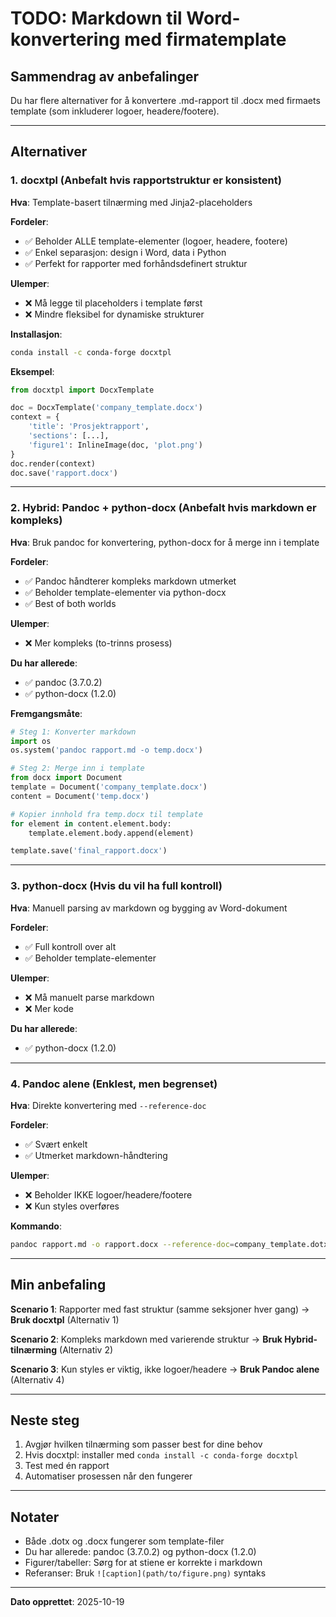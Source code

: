 # TODO: Markdown til Word-konvertering med firmatemplate

## Sammendrag av anbefalinger

Du har flere alternativer for å konvertere .md-rapport til .docx med firmaets template (som inkluderer logoer, headere/footere).

---

## Alternativer

### 1. **docxtpl** (Anbefalt hvis rapportstruktur er konsistent)

**Hva**: Template-basert tilnærming med Jinja2-placeholders

**Fordeler**:
- ✅ Beholder ALLE template-elementer (logoer, headere, footere)
- ✅ Enkel separasjon: design i Word, data i Python
- ✅ Perfekt for rapporter med forhåndsdefinert struktur

**Ulemper**:
- ❌ Må legge til placeholders i template først
- ❌ Mindre fleksibel for dynamiske strukturer

**Installasjon**:
```bash
conda install -c conda-forge docxtpl
```

**Eksempel**:
```python
from docxtpl import DocxTemplate

doc = DocxTemplate('company_template.docx')
context = {
    'title': 'Prosjektrapport',
    'sections': [...],
    'figure1': InlineImage(doc, 'plot.png')
}
doc.render(context)
doc.save('rapport.docx')
```

---

### 2. **Hybrid: Pandoc + python-docx** (Anbefalt hvis markdown er kompleks)

**Hva**: Bruk pandoc for konvertering, python-docx for å merge inn i template

**Fordeler**:
- ✅ Pandoc håndterer kompleks markdown utmerket
- ✅ Beholder template-elementer via python-docx
- ✅ Best of both worlds

**Ulemper**:
- ❌ Mer kompleks (to-trinns prosess)

**Du har allerede**:
- ✅ pandoc (3.7.0.2)
- ✅ python-docx (1.2.0)

**Fremgangsmåte**:
```python
# Steg 1: Konverter markdown
import os
os.system('pandoc rapport.md -o temp.docx')

# Steg 2: Merge inn i template
from docx import Document
template = Document('company_template.docx')
content = Document('temp.docx')

# Kopier innhold fra temp.docx til template
for element in content.element.body:
    template.element.body.append(element)

template.save('final_rapport.docx')
```

---

### 3. **python-docx** (Hvis du vil ha full kontroll)

**Hva**: Manuell parsing av markdown og bygging av Word-dokument

**Fordeler**:
- ✅ Full kontroll over alt
- ✅ Beholder template-elementer

**Ulemper**:
- ❌ Må manuelt parse markdown
- ❌ Mer kode

**Du har allerede**:
- ✅ python-docx (1.2.0)

---

### 4. **Pandoc alene** (Enklest, men begrenset)

**Hva**: Direkte konvertering med `--reference-doc`

**Fordeler**:
- ✅ Svært enkelt
- ✅ Utmerket markdown-håndtering

**Ulemper**:
- ❌ Beholder IKKE logoer/headere/footere
- ❌ Kun styles overføres

**Kommando**:
```bash
pandoc rapport.md -o rapport.docx --reference-doc=company_template.dotx
```

---

## Min anbefaling

**Scenario 1**: Rapporter med fast struktur (samme seksjoner hver gang)
→ **Bruk docxtpl** (Alternativ 1)

**Scenario 2**: Kompleks markdown med varierende struktur
→ **Bruk Hybrid-tilnærming** (Alternativ 2)

**Scenario 3**: Kun styles er viktig, ikke logoer/headere
→ **Bruk Pandoc alene** (Alternativ 4)

---

## Neste steg

1. Avgjør hvilken tilnærming som passer best for dine behov
2. Hvis docxtpl: installer med `conda install -c conda-forge docxtpl`
3. Test med én rapport
4. Automatiser prosessen når den fungerer

---

## Notater

- Både .dotx og .docx fungerer som template-filer
- Du har allerede: pandoc (3.7.0.2) og python-docx (1.2.0)
- Figurer/tabeller: Sørg for at stiene er korrekte i markdown
- Referanser: Bruk `![caption](path/to/figure.png)` syntaks

---

**Dato opprettet**: 2025-10-19
